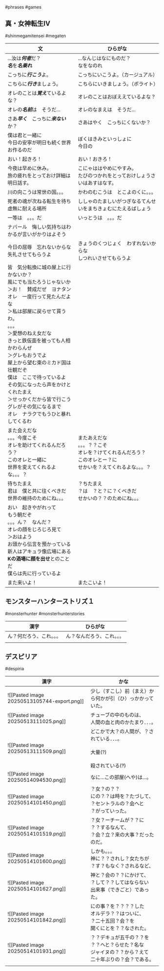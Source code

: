 #phrases #games
## 真・女神転生IV
#shinmegamitensei #megaten 

| 文                                                                                                                                                                                                                                                               | ひらがな                                                                |
| --------------------------------------------------------------------------------------------------------------------------------------------------------------------------------------------------------------------------------------------------------------- | ------------------------------------------------------------------- |
| ...汝は***何者***だ？<br>***名***を***名乗れ***                                                                                                                                                                                                                            | ...なんじはなにものだ？<br>なをなのれ                                              |
| こっちに***行こう***よ。                                                                                                                                                                                                                                                 | こっちにいこうよ。（カージュアル）                                                   |
| こちらに***行き***ましょう。                                                                                                                                                                                                                                               | こちらにいきましょう。（ポライト）                                                   |
| オレのことは***覚え***ているよな？                                                                                                                                                                                                                                            | オレのことはおぼええているよな？                                                    |
| オレの***名前***は　そうだ...                                                                                                                                                                                                                                             | オレのなまえは　そうだ...                                                      |
| さあ***早く***　こっちに***来ない***か？                                                                                                                                                                                                                                      | さあはやく　こっちにくないか？                                                     |
| 僕は君と一緒に<br>今日の安寧が明日も続く世界お作るのだ                                                                                                                                                                                                                                   | ぼくはきみといっしょに<br>今日の                                                  |
| おい！起きろ！                                                                                                                                                                                                                                                         | おい！おきろ！                                                             |
| 今夜は早めに休み。<br>旅の疲れをとっておけ詳細は明日話す。                                                                                                                                                                                                                                 | こにゃははやめにやすみ。<br>たびのつかれをとっておけしょうさいはあすはなす。                            |
| 川の向こうは常世の国。。。                                                                                                                                                                                                                                                   | かわのむこうは　とこよのくに。。。                                                   |
| 死者の魂が次ねる転生を待ち虚無に耐える場所                                                                                                                                                                                                                                           | ししゃのたましいがつぎなるてんせいをまちきょむにたえるばしょう                                     |
| 一等は　。。。だ                                                                                                                                                                                                                                                        | いっとうは　。。。だ                                                          |
| ナバール　悔しい気持ちはわかるが言いがかりはよそう                                                                                                                                                                                                                                       |                                                                     |
| 今日の屈辱　忘れないからな<br>失礼させてもらうよ                                                                                                                                                                                                                                      | きょうのくつじょく　わすれないからな<br>しつれいさせてもらうよ                                   |
| 皆　気分転換に城の屋上に行かないか？<br>風にでも当たろうじゃないか<br>＞お！　賛成だぜ　ヨナタン<br>オレ　一度行って見たんだよな<br>＞私は部屋に戻らせて貰うわ。<br>。。。<br>＞愛想のねえ女だな<br>きっと鉄仮面を被っても人相かわらんぜ<br>＞グレもおうでよ<br>屋上から望む東のミカド国は壮観だぞ<br>僕は　ここで待っているよ<br>その気になったら声をかけとくれたまえ<br>＞せっかくだから皆で行こう<br>グレがその気になるまで<br>オレ　ナラクでもうひと暴れしてくるわ |                                                                     |
| また会えだな<br>。。。今度こそ<br>オレを助けてくれるんだろう？<br>このオレと一緒に<br>世界を変えてくれるよな。。。？                                                                                                                                                                                              | またあえだな<br>。。。？？こそ<br>オレを？けてくれるんだろう？<br>このオレとー？に<br>せかいを？えてくれるよな。。。？ |
| 待ちたまえ<br>君は　僕と共に往くべきだ<br>世界の維持のためにね。。。                                                                                                                                                                                                                          | ？ちたまえ<br>？は　？と？に？くべきだ<br>せかいの？？のためにね。。。                             |
| おい　起きやがれって<br>もう朝だぞ<br>。。。ん？　なんだ？<br>オレの顔をじろじろ見て<br>＞おはよう<br>お頭から伝言を預かっている<br>新人はアキュラ像広場にある<br>**Kの酒場に顔を出せ**とのことだ<br>僕らは先に行っているよ                                                                                                                                |                                                                     |
| また来いよ！                                                                                                                                                                                                                                                          | またこいよ！                                                              |

## モンスターハンターストリズ１
#monsterhunter #monsterhunterstories 

| 漢字           | ひらがな          |
| ------------ | ------------- |
| ん？何だろう、これ。。。 | ん？なんだろう、これ。。。 |
|              |               |

## デスピリア
#despiria

| 漢字                                          | かな                                                           |
| ------------------------------------------- | ------------------------------------------------------------ |
| ![[Pasted image 20250513105744-export.png]] | 少し（すこし）前（まえ）から何かが引（ひ）っかかっていた。                                |
| ![[Pasted image 20250513111025.png]]        | チューブの中のものは、<br>人間の血と肉のかたまり．．．。                               |
| ![[Pasted image 20250513111509.png]]        | どこかで大？の人間が、？されている．．．。<br><br>大量(?)<br><br>殺されている(?)          |
| ![[Pasted image 20250514094530.png]]        | なに…この部屋(へや)は...。                                             |
| ![[Pasted image 20250514101450.png]]        | ？女？の？？<br>にの？？は時を？たづして、<br>？セントラルの？会へと<br>？がっていった。           |
| ![[Pasted image 20250514101519.png]]        | ？女？ーチームが？？に<br>？？するなんて、<br>？会？立？来の大事？だったのだ。                  |
| ![[Pasted image 20250514101600.png]]        | しかも。。。<br>神に？？されし？女たちが<br>？す？もなく？されるなど、                      |
| ![[Pasted image 20250514101627.png]]        | 神と？会の？？にかけて、<br>？して？？してはならない<br>出来事（できごと）であった。               |
| ![[Pasted image 20250514101842.png]]        | にの事？を？？？？した<br>オルデラ？？はついに、<br>？二十五回？会？を<br>開くにとを？？なされた。<br>  |
| ![[Pasted image 20250514101931.png]]        | ？？デキュが五千の？？を<br>？？へと？らせた？名な<br>ジャイヌの？？から？えて<br>二十年ぶりの？会？である。 |
|                                             |                                                              |


